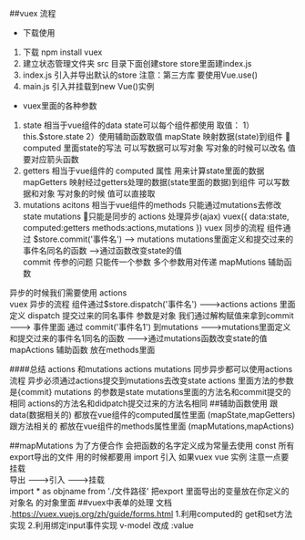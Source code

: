 ##vuex 流程
- 下载使用 
1. 下载 npm install vuex
2. 建立状态管理文件夹 src 目录下面创建store store里面建index.js
3. index.js 引入并导出默认的store
注意：第三方库 要使用Vue.use()
4. main.js 引入并挂载到new Vue()实例
- vuex里面的各种参数
1. state 相当于vue组件的data state可以每个组件都使用
取值：
1）this.$store.state 
2）使用辅助函数取值 mapState 映射数据(state)到组件 
computed 里面state的写法 可以写数据可以写对象 写对象的时候可以改名 值要对应箭头函数
2. getters 相当于vue组件的  computed 属性 用来计算state里面的数据 
mapGetters  映射经过getters处理的数据(state里面的数据)到组件
可以写数据和对象 写对象的时候 值可以直接取 
3. mutations acitons 相当于vue组件的methods  只能通过mutations去修改state mutations 只能是同步的  actions 处理异步(ajax) 
vuex({
	data:state,
	computed:getters
	methods:actions,mutations
})
vuex 同步的流程 组件通过 $store.commit('事件名') --> mutations mutations里面定义和提交过来的事件名同名的函数 -->通过函数改变state的值  
commit 传参的问题 只能传一个参数 多个参数用对传递  mapMutions 辅助函数   

异步的时候我们需要使用 actions  
vuex 异步的流程   组件通过$store.dispatch('事件名') --->actions actions 里面定义 dispatch 提交过来的同名事件 参数是对象 我们通过解构赋值来拿到commit  ---> 事件里面 通过 commit('事件名1')
到mutations --->mutations里面定义和提交过来的事件名1同名的函数 --->通过mutations函数改变state的值  
mapActions 辅助函数  放在methods里面

####总结 actions 和mutations 
actions mutations 同步异步都可以使用actions 流程  异步必须通过actions提交到mutations去改变state  actions 里面方法的参数是{commit}  mutations 的参数是state mutations里面的方法名和commit提交的相同  actions的方法名和didpatch提交过来的方法名相同 
##辅助函数使用
跟data(数据相关的) 都放在vue组件的computed属性里面 (mapState,mapGetters)
跟方法相关的  都放在vue组件的methods属性里面  (mapMutations,mapActions)

##mapMutations 为了方便合作 会把函数的名字定义成为常量去使用 const 
所有export导出的文件 用的时候都要用 import 引入 
如果vuex vue 实例 注意一点要挂载   
导出  --->引入 --->挂载  
import * as objname  from './文件路径'
把export 里面导出的变量放在你定义的对象名 的对象里面 
##vuex中表单的处理
文档  .https://vuex.vuejs.org/zh/guide/forms.html
1.利用computed的 get和set方法实现
2.利用绑定input事件实现  v-model 改成 :value